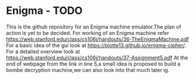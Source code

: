 # Enigma - TODO
This is the github repository for an Enigma machine emulator.The plan of action is yet to be decided.
For working of an Enigma machine refer https://web.stanford.edu/class/cs106j/handouts/36-TheEnigmaMachine.pdf
For a basic idea of the gui look at https://piotte13.github.io/enigma-cipher/.
For a detailed overview look at https://web.stanford.edu/class/cs106j/handouts/37-Assignment5.pdf
At the end of webpage from the link in line 5,a small idea is proposed to build a bombe decryption machine,we can also look into that much later ig.

